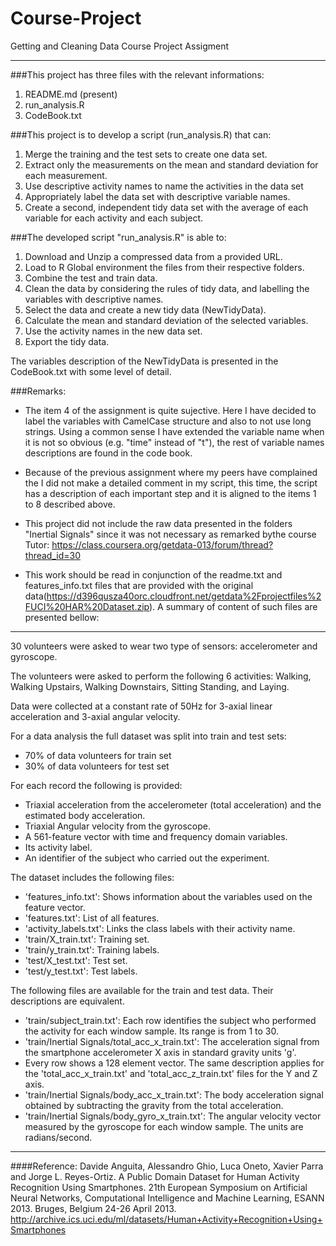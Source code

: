 # Course-Project
Getting and Cleaning Data Course Project Assigment

***************************************************
###This project has three files with the relevant informations:

1.	README.md (present)
2.	run_analysis.R 
3.	CodeBook.txt

###This project is to develop a script (run_analysis.R) that can:

1.	Merge the training and the test sets to create one data set.
2.	Extract only the measurements on the mean and standard deviation for each measurement. 
3.	Use descriptive activity names to name the activities in the data set
4.	Appropriately label the data set with descriptive variable names. 
5.	Create a second, independent tidy data set with the average of each variable for each activity and each subject.

###The developed script "run_analysis.R" is able to:

1.	Download and Unzip a compressed data from a provided URL.
2.	Load to R Global environment the files from their respective folders.
3.	Combine the test and train data.
4.	Clean the data by considering the rules of tidy data, and labelling the variables with descriptive names. 
5.	Select the data and create a new tidy data (NewTidyData).
6.	Calculate the mean and standard deviation of the selected variables.
7.	Use the activity names in the new data set.
8.	Export the tidy data.

The variables description of the NewTidyData is presented in the CodeBook.txt with some level of detail.

###Remarks:

*  The item 4 of the assignment is quite sujective. Here I have decided to label the variables with CamelCase structure and     also to not use long strings. Using a common sense I have extended the variable name when it is not so obvious (e.g.         "time" instead of "t"), the rest of variable names descriptions are found in the code book.

*  Because of the previous assignment where my peers have complained the I did not make a detailed comment in my script, this    time, the script has a description of each important step and it is aligned to the items 1 to 8 described above.

*  This project did not include the raw data presented in the folders "Inertial Signals" since it was not necessary as          remarked bythe course Tutor: https://class.coursera.org/getdata-013/forum/thread?thread_id=30

*  This work should be read in conjunction of the readme.txt and features_info.txt files that are provided with the original    data(https://d396qusza40orc.cloudfront.net/getdata%2Fprojectfiles%2FUCI%20HAR%20Dataset.zip).
   A summary of content of such files are presented bellow: 

***************************************************
30 volunteers were asked to wear two type of sensors: accelerometer and gyroscope.

The volunteers were asked to perform the following 6 activities: 
Walking, Walking Upstairs, Walking Downstairs, Sitting Standing, and Laying.

Data were collected at a constant rate of 50Hz for 3-axial linear acceleration and 3-axial angular velocity.

For a data analysis the full dataset was split into train and test sets:

*   70% of data volunteers for train set
*   30% of data volunteers for test set

For each record the following is provided:

*  Triaxial acceleration from the accelerometer (total acceleration) and the estimated body acceleration.
*  Triaxial Angular velocity from the gyroscope. 
*  A 561-feature vector with time and frequency domain variables. 
*  Its activity label. 
*  An identifier of the subject who carried out the experiment.

The dataset includes the following files:

*  'features_info.txt': Shows information about the variables used on the feature vector.
*  'features.txt': List of all features.
*  'activity_labels.txt': Links the class labels with their activity name.
*  'train/X_train.txt': Training set.
*  'train/y_train.txt': Training labels.
*  'test/X_test.txt': Test set.
*  'test/y_test.txt': Test labels.

The following files are available for the train and test data. Their descriptions are equivalent. 

*  'train/subject_train.txt': 
    Each row identifies the subject who performed the activity for each window sample. Its range is from 1 to 30. 
*  'train/Inertial Signals/total_acc_x_train.txt':
    The acceleration signal from the smartphone accelerometer X axis in standard gravity units 'g'.
*  Every row shows a 128 element vector. The same description applies for the 'total_acc_x_train.txt'
    and 'total_acc_z_train.txt' files for the Y and Z axis. 
*  'train/Inertial Signals/body_acc_x_train.txt': 
    The body acceleration signal obtained by subtracting the gravity from the total acceleration. 
*  'train/Inertial Signals/body_gyro_x_train.txt': 
    The angular velocity vector measured by the gyroscope for each window sample. The units are radians/second. 

***************************************************
####Reference:
Davide Anguita, Alessandro Ghio, Luca Oneto, Xavier Parra and Jorge L. Reyes-Ortiz. 
A Public Domain Dataset for Human Activity Recognition Using Smartphones. 
21th European Symposium on Artificial Neural Networks, 
Computational Intelligence and Machine Learning, ESANN 2013. Bruges, Belgium 24-26 April 2013.
http://archive.ics.uci.edu/ml/datasets/Human+Activity+Recognition+Using+Smartphones
